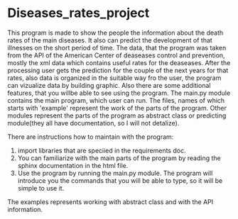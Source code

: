 # Diseases_rates_project
This program is made to show the people the information about the death rates of the main diseases. It also can predict the development of that illnesses on the short period of time.
The data, that the program was taken from the API of the American Center of deaseases control and prevention, mostly the xml data which contains useful rates for the deaseases.
After the processing user gets the prediction for the couple of the next years for that rates, also data is organized in the suitable way fro the user, the program can vizualize data by building graphic. Also there are some additional features, that you willbe able to see using the program.
The main.py module contains the main program, which user can run. The files, names of which starts with 'example' represent the work of the parts of the program. Other modules represent the parts of the program as abstract class or predicting module(they all have documentation, so I will not detalize).

There are instructions how to maintain with the program:
1. import libraries that are speciied in the requirements doc.
2. You can familiarize with the main parts of the program by reading the sphinx documentation in the html file.
3. Use the program by running the main.py module. The program will introduce you the commands that you will be able to type, so it will be simple to use it.

The examples represents working with abstract class and with the API information.
